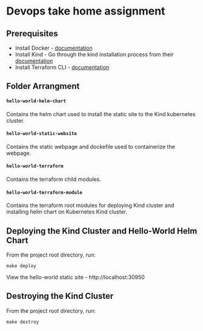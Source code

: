# Devops take home assignment

## Prerequisites
- Install Docker - [documentation](https://docs.docker.com/get-docker/) 
- Install Kind - Go through the kind installation process from their [documentation](https://kind.sigs.k8s.io/docs/user/quick-start/#installation) 
- Install Terraform CLI - [documentation](https://developer.hashicorp.com/terraform/tutorials/aws-get-started/install-cli) 

## Folder Arrangment

#### `hello-world-helm-chart`
Contains the helm chart used to install the static site to the Kind kubernetes cluster.

#### `hello-world-static-website`
Contains the static webpage and dockefile used to containerize the webpage.

#### `hello-world-terraform`
Contains the terraform child modules. 

#### `hello-world-terraform-module`
Contains the terraform root modules for deploying Kind cluster and installing helm chart on Kubernetes Kind cluster.

## Deploying the Kind Cluster and Hello-World Helm Chart
From the project root directory, run:
```
make deploy
```
View the hello-world static site - http://localhost:30950

## Destroying the Kind Cluster 
From the project root directory, run:
```
make destroy
```